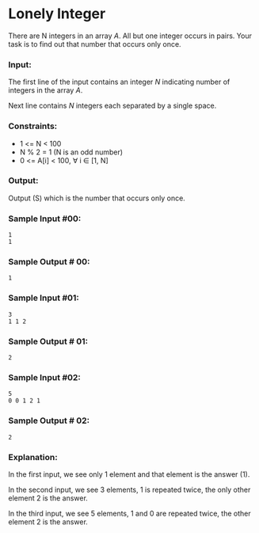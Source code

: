 Lonely Integer
==============

There are N integers in an array *A*. All but one integer occurs in pairs. Your task is to find out that number that occurs only once.

### Input:

The first line of the input contains an integer *N* indicating number of integers in the array *A*.

Next line contains *N* integers each separated by a single space.

### Constraints:

* 1 <= N < 100
* N % 2 = 1 (N is an odd number)
* 0 <= A[i] < 100, ∀ i ∈ [1, N]

### Output:

Output (S) which is the number that occurs only once.

### Sample Input #00:

    1
    1

### Sample Output # 00:

    1

### Sample Input #01:

    3
    1 1 2

### Sample Output # 01:

    2

### Sample Input #02:

    5
    0 0 1 2 1

### Sample Output # 02:

    2

### Explanation:

In the first input, we see only 1 element and that element is the answer (1).

In the second input, we see 3 elements, 1 is repeated twice, the only other element 2 is the answer.

In the third input, we see 5 elements, 1 and 0 are repeated twice, the other element 2 is the answer.